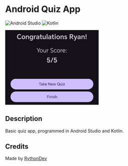 # Android Quiz App

![Android Studio](https://img.shields.io/badge/android%20studio-346ac1?style=for-the-badge&logo=android%20studio&logoColor=white)
![Kotlin](https://img.shields.io/badge/kotlin-%237F52FF.svg?style=for-the-badge&logo=kotlin&logoColor=white)

<img src="images/image.jpg" alt="Quiz app preview" width="300" />

## Description

Basic quiz app, programmed in Android Studio and Kotlin. 

## Credits

Made by [RythonDev](https://rython.dev)